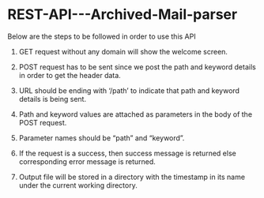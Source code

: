 # REST-API---Archived-Mail-parser

Below are the steps to be followed in order to use this API
1.	GET request without any domain will show the welcome screen.
 
2.	POST request has to be sent since we post the path and keyword details in order to get the header data.

3.	URL should be ending with ‘/path’ to indicate that path and keyword details is being sent.
 
4.	Path and keyword values are attached as parameters in the body of the POST request.
 
5.	Parameter names should be “path” and “keyword”.

6.	If the request is a success, then success message is returned else corresponding error message is returned.
 
7.	Output file will be stored in a directory with the timestamp in its name under the current working directory.

